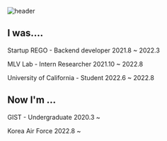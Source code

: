 ![header](https://capsule-render.vercel.app/api?type=Waving&color=auto&height=300&section=header&text=%20HELLO!&fontSize=130)

## I was....
Startup REGO - Backend developer 2021.8 ~ 2022.3

MLV Lab - Intern Researcher 2021.10 ~ 2022.8

University of California - Student 2022.6 ~ 2022.8


## Now I'm ...
GIST - Undergraduate 2020.3 ~

Korea Air Force 2022.8 ~ 

